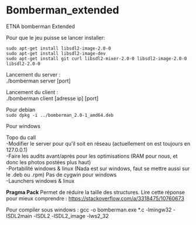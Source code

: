 # Bomberman_extended
ETNA bomberman Extended

Pour que le jeu puisse se lancer installer:<br>

```sudo apt-get install libsdl2-image-2.0-0```<br>
```sudo apt-get install libsdl2-image-dev```<br>
```sudo apt-get install git curl libsdl2-mixer-2.0-0 libsdl2-image-2.0-0 libsdl2-2.0-0```<br>

Lancement du server :<br>
./bomberman server [port]<br>

Lancement du client :<br>
./bomberman client [adresse ip] [port]<br>

Pour debian<br>
```sudo dpkg -i ../bomberman_2.0-1_amd64.deb```<br>

Pour windows <br>


Topo du call<br>
-Modifier le server pour qu'il soit en réseau (actuellement on est toujours en 127.0.0.1)<br>
-Faire les audits avant/après pour les optimisations (RAM pour nous, et donc les photos postées plus haut)<br>
-Portabilité windows & linux (Nada est sur windows, faut se mettre aussi sur le .deb ou .rpm) Pas de cygwin pour windows<br>
-Launchers windows & linux<br>


<strong>Pragma Pack</strong>
Permet de réduire la taille des structures. Lire cette réponse pour mieux comprendre : https://stackoverflow.com/a/3318475/10760673<br>

Pour compiler sous windows : 
gcc -o bomberman.exe *.c -lmingw32 -lSDL2main -lSDL2 -lSDL2_image -lws2_32